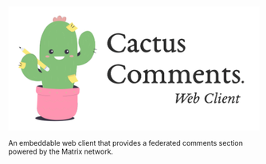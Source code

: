 
![](./assets/readme-header.png)

An embeddable web client that provides a federated comments section powered by the Matrix network.

